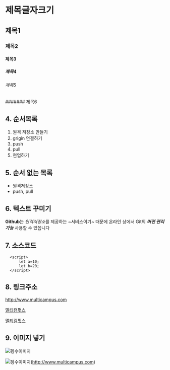 # 제목글자크기
## 제목1
### 제목2
#### 제목3
##### 제목4
###### 제목5
####### 제목6

## 4. 순서목록
1. 원격 저장소 만들기
2. grigin 연결하기
3. push
4. pull
5. 현업하기

## 5. 순서 없는 목록 <!-- + 또는 - 또는 + -->
- 원격저장소
- push, pull

## 6. 텍스트 꾸미기
**Github**는 *원격저장소*를 제공하는 ~서비스이기~ 때문에
온라인 상에서 Git의 ***버전 관리 가능*** 사용할 수 있씁니다

## 7. 소스코드
~~~
  <script>
      let a=10;
      let b=20;
  </script>
~~~

## 8. 링크주소
<http://www.multicampus.com>

[멀티캠펏스](http://www.multicampus.com)


[멀티캠펏스](http://www.multicampus.com, "클릭하면 멀티캠퍼스 홈페이지로 이동합니다.")

## 9. 이미지 넣기
![펭수이미지](./pengsoo.png)

![펭수이미지](./pengsoo.png)(http://www.multicampus.com)


